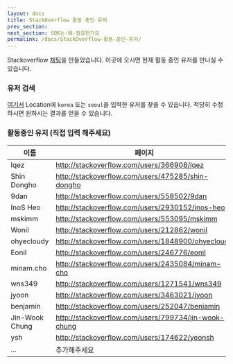 ```yaml
---
layout: docs
title: StackOverflow 활동 중인 유저
prev_section:
next_section: SOK는-왜-필요한가요
permalink: /docs/StackOverflow-활동-중인-유저/
---
```


Stackoverflow [채팅](http://chat.stackoverflow.com/rooms/56617/stackoverflow-in-korean)을 만들었습니다. 이곳에 오시면 현재 활동 중인 유저를 만나실 수 있습니다.

### 유저 검색
[여기서](http://data.stackexchange.com/stackoverflow/query/187771/top-users-by-location-korea) Location에 `korea` 또는 `seoul`을 입력한 유저를 찾을 수 있습니다. 적당히 수정하시면 원하시는 결과를 얻을 수 있습니다.

### 활동중인 유저 (직접 입력 해주세요)
| 이름           | 페이지                                                |
|----------------|-------------------------------------------------------|
| lqez           | http://stackoverflow.com/users/366908/lqez            |
| Shin Dongho    | http://stackoverflow.com/users/475285/shin-dongho     |
| 9dan           | http://stackoverflow.com/users/558502/9dan            |
| InoS Heo       | http://stackoverflow.com/users/2930152/inos-heo       |
| mskimm         | http://stackoverflow.com/users/553095/mskimm          |
| Wonil          | http://stackoverflow.com/users/212862/wonil           |
| ohyecloudy     | http://stackoverflow.com/users/1848900/ohyecloudy     |
| Eonil          | http://stackoverflow.com/users/246776/eonil           |
| minam.cho      | http://stackoverflow.com/users/2435084/minam-cho      |
| wns349         | http://stackoverflow.com/users/1271541/wns349         |
| jyoon          | http://stackoverflow.com/users/3463021/jyoon          |
| benjamin       | http://stackoverflow.com/users/252047/benjamin        |
| Jin-Wook Chung | http://stackoverflow.com/users/799734/jin-wook-chung  |
| ysh            | http://stackoverflow.com/users/174622/yeonsh          |
| ...            | 추가해주세요                                          |

